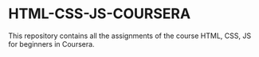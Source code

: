 # HTML-CSS-JS-COURSERA
This repository contains all the assignments of the course HTML, CSS, JS for beginners in Coursera.
